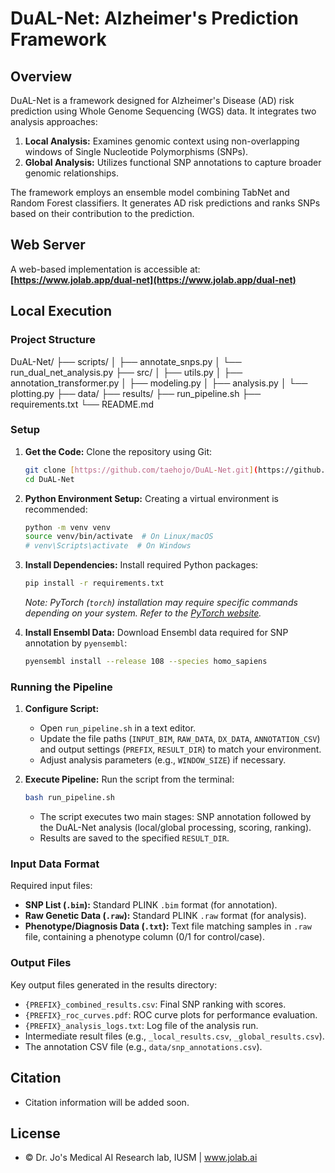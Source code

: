# DuAL-Net: Alzheimer's Prediction Framework

## Overview

DuAL-Net is a framework designed for Alzheimer's Disease (AD) risk prediction using Whole Genome Sequencing (WGS) data. It integrates two analysis approaches:

1.  **Local Analysis:** Examines genomic context using non-overlapping windows of Single Nucleotide Polymorphisms (SNPs).
2.  **Global Analysis:** Utilizes functional SNP annotations to capture broader genomic relationships.

The framework employs an ensemble model combining TabNet and Random Forest classifiers. It generates AD risk predictions and ranks SNPs based on their contribution to the prediction.

## Web Server

A web-based implementation is accessible at:
**[https://www.jolab.app/dual-net](https://www.jolab.app/dual-net)**

## Local Execution

### Project Structure

DuAL-Net/
├── scripts/
│   ├── annotate_snps.py
│   └── run_dual_net_analysis.py
├── src/
│   ├── utils.py
│   ├── annotation_transformer.py
│   ├── modeling.py
│   ├── analysis.py
│   └── plotting.py
├── data/
├── results/
├── run_pipeline.sh
├── requirements.txt
└── README.md


### Setup

1.  **Get the Code:**
    Clone the repository using Git:
    ```bash
    git clone [https://github.com/taehojo/DuAL-Net.git](https://github.com/taehojo/DuAL-Net.git)
    cd DuAL-Net
    ```

2.  **Python Environment Setup:**
    Creating a virtual environment is recommended:
    ```bash
    python -m venv venv
    source venv/bin/activate  # On Linux/macOS
    # venv\Scripts\activate  # On Windows
    ```

3.  **Install Dependencies:**
    Install required Python packages:
    ```bash
    pip install -r requirements.txt
    ```
    *Note: PyTorch (`torch`) installation may require specific commands depending on your system. Refer to the [PyTorch website](https://pytorch.org/).*

4.  **Install Ensembl Data:**
    Download Ensembl data required for SNP annotation by `pyensembl`:
    ```bash
    pyensembl install --release 108 --species homo_sapiens
    ```

### Running the Pipeline

1.  **Configure Script:**
    * Open `run_pipeline.sh` in a text editor.
    * Update the file paths (`INPUT_BIM`, `RAW_DATA`, `DX_DATA`, `ANNOTATION_CSV`) and output settings (`PREFIX`, `RESULT_DIR`) to match your environment.
    * Adjust analysis parameters (e.g., `WINDOW_SIZE`) if necessary.

2.  **Execute Pipeline:**
    Run the script from the terminal:
    ```bash
    bash run_pipeline.sh
    ```
    * The script executes two main stages: SNP annotation followed by the DuAL-Net analysis (local/global processing, scoring, ranking).
    * Results are saved to the specified `RESULT_DIR`.

### Input Data Format

Required input files:

* **SNP List (`.bim`):** Standard PLINK `.bim` format (for annotation).
* **Raw Genetic Data (`.raw`):** Standard PLINK `.raw` format (for analysis).
* **Phenotype/Diagnosis Data (`.txt`):** Text file matching samples in `.raw` file, containing a phenotype column (0/1 for control/case).

### Output Files

Key output files generated in the results directory:

* `{PREFIX}_combined_results.csv`: Final SNP ranking with scores.
* `{PREFIX}_roc_curves.pdf`: ROC curve plots for performance evaluation.
* `{PREFIX}_analysis_logs.txt`: Log file of the analysis run.
* Intermediate result files (e.g., `_local_results.csv`, `_global_results.csv`).
* The annotation CSV file (e.g., `data/snp_annotations.csv`).

## Citation

* Citation information will be added soon.

## License

* © Dr. Jo's Medical AI Research lab, IUSM | www.jolab.ai
